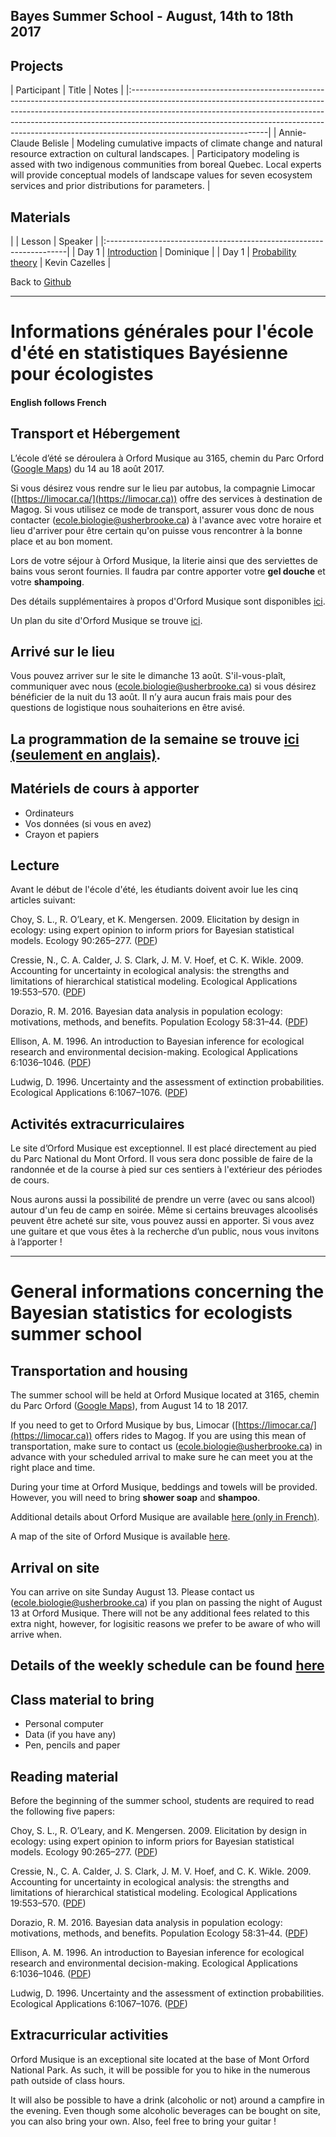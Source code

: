 
## Bayes Summer School - August, 14th to 18th 2017

## Projects

| Participant          | Title | Notes                                                                                                                                                                                                                                                                                                                      |
|:----------------------------------------------------------------------------------------------------------------------------------------------------------------------------------------------------------------------------------------------------------------------------------------------------------------------------------------------------------|
| Annie-Claude Belisle | Modeling cumulative impacts of climate change and natural resource extraction on cultural landscapes. | Participatory modeling is assed with two indigenous communities from boreal Quebec.  Local experts will provide conceptual models of landscape values for seven ecosystem services and prior distributions for parameters. |

## Materials

| | Lesson  | Speaker                                                 |
|:--------------------------------------------------------------------|
| Day 1 | [Introduction](Introduction.pdf)     | Dominique            |
| Day 1 | [Probability theory](Day1_material.zip)    | Kevin Cazelles |


Back to [Github](https://github.com/TheoreticalEcosystemEcology/BayesSummer)


-----------


# Informations générales pour l'école d'été en statistiques Bayésienne pour écologistes

#### English follows French


## Transport et Hébergement

L’école d’été se déroulera à Orford Musique au 3165, chemin du Parc Orford ([Google Maps](https://www.google.ca/maps/place/3165+Chemin+du+Parc,+Orford,+QC+J1X+7A2/@45.3104269,-72.3047752,10.9z/data=!4m5!3m4!1s0x4cb636b8e3a3e881:0xaf3ad0b9593e3674!8m2!3d45.3234421!4d-72.1820622)) du 14 au 18 août 2017.

Si vous désirez vous rendre sur le lieu par autobus, la compagnie Limocar ([https://limocar.ca/](https://limocar.ca)) offre des services à destination de Magog. Si vous utilisez ce mode de transport, assurer vous donc de nous  contacter (ecole.biologie@usherbrooke.ca) à l'avance avec votre horaire et lieu d'arriver pour être certain qu'on puisse vous rencontrer à la bonne place et au bon moment.

Lors de votre séjour à Orford Musique, la literie ainsi que des serviettes de bains vous seront fournies. Il faudra par contre apporter votre **gel douche** et votre **shampoing**.

Des détails supplémentaires à propos d'Orford Musique sont disponibles [ici](Info_Orford_Musique.pdf).

Un plan du site d'Orford Musique se trouve [ici](Plan_Orford_Musique.pdf).

## Arrivé sur le lieu

Vous pouvez arriver sur le site le dimanche 13 août. S'il-vous-plaît,  communiquer avec nous (ecole.biologie@usherbrooke.ca) si vous désirez bénéficier de la nuit du 13 août. Il n’y aura aucun frais mais pour des questions de logistique nous souhaiterions en être avisé.

## La programmation de la semaine se trouve [ici (seulement en anglais)](schedule_detailed.pdf).

## Matériels de cours à apporter

- Ordinateurs
- Vos données (si vous en avez)
- Crayon et papiers

## Lecture

Avant le début de l'école d'été, les étudiants doivent avoir lue les cinq articles suivant:

Choy, S. L., R. O’Leary, et K. Mengersen. 2009. Elicitation by design in ecology: using expert opinion to inform priors for Bayesian statistical models. Ecology 90:265–277. ([PDF](Choy_et_al_2009-Ecology.pdf))

Cressie, N., C. A. Calder, J. S. Clark, J. M. V. Hoef, et C. K. Wikle. 2009. Accounting for uncertainty in ecological analysis: the strengths and limitations of hierarchical statistical modeling. Ecological Applications 19:553–570. ([PDF](Cressie_et_al-2009-Ecological_Applications.pdf))

Dorazio, R. M. 2016. Bayesian data analysis in population ecology: motivations, methods, and benefits. Population Ecology 58:31–44. ([PDF](Dorazio_2016-Population_Ecology.pdf))

Ellison, A. M. 1996. An introduction to Bayesian inference for ecological research and environmental decision-making. Ecological Applications 6:1036–1046. ([PDF](Ellison_1996-Ecological_Applications.pdf))

Ludwig, D. 1996. Uncertainty and the assessment of extinction probabilities. Ecological Applications 6:1067–1076. ([PDF](Ludwig_1996-Ecological_Applications.pdf))

## Activités extracurriculaires

Le site d’Orford Musique est exceptionnel. Il est placé directement au pied du Parc National du Mont Orford. Il vous sera donc possible de faire de la randonnée et de la course à pied sur ces sentiers à l'extérieur des périodes de cours.

Nous aurons aussi la possibilité de prendre un verre (avec ou sans alcool) autour d'un feu de camp en soirée. Même si certains breuvages alcoolisés peuvent être acheté sur site, vous pouvez aussi en apporter. Si vous avez une guitare et que vous êtes à la recherche d’un public, nous vous invitons à l’apporter !

--------------------------------------------------------------------------------

# General informations concerning the Bayesian statistics for ecologists summer school

## Transportation and housing

The summer school will be held at Orford Musique located at 3165, chemin du Parc Orford ([Google Maps](https://www.google.ca/maps/place/3165+Chemin+du+Parc,+Orford,+QC+J1X+7A2/@45.3104269,-72.3047752,10.9z/data=!4m5!3m4!1s0x4cb636b8e3a3e881:0xaf3ad0b9593e3674!8m2!3d45.3234421!4d-72.1820622)), from August 14 to 18 2017.

If you need to get to Orford Musique by bus, Limocar ([https://limocar.ca/](https://limocar.ca)) offers rides to Magog. If you are using this mean of transportation, make sure to contact us (ecole.biologie@usherbrooke.ca) in advance with your scheduled arrival to make sure he can meet you at the right place and time.

During your time at Orford Musique, beddings and towels will be provided. However, you will need to bring **shower soap** and **shampoo**.

Additional details about Orford Musique are available [here (only in French)](Info_Orford_Musique.pdf).

A map of the site of Orford Musique is available [here](Plan_Orford_Musique.pdf).

## Arrival on site

You can arrive on site Sunday August 13. Please contact us (ecole.biologie@usherbrooke.ca) if you plan on passing the night of August 13 at Orford Musique. There will not be any additional fees related to this extra night, however, for logisitic reasons we prefer to be aware of who will arrive when.

## Details of the weekly schedule can be found [here](schedule_detailed.pdf)

## Class material to bring

- Personal computer
- Data (if you have any)
- Pen, pencils and paper

## Reading material

Before the beginning of the summer school, students are required to read the following five papers:

Choy, S. L., R. O’Leary, and K. Mengersen. 2009. Elicitation by design in ecology: using expert opinion to inform priors for Bayesian statistical models. Ecology 90:265–277. ([PDF](Choy_et_al_2009-Ecology.pdf))

Cressie, N., C. A. Calder, J. S. Clark, J. M. V. Hoef, and C. K. Wikle. 2009. Accounting for uncertainty in ecological analysis: the strengths and limitations of hierarchical statistical modeling. Ecological Applications 19:553–570. ([PDF](Cressie_et_al-2009-Ecological_Applications.pdf))

Dorazio, R. M. 2016. Bayesian data analysis in population ecology: motivations, methods, and benefits. Population Ecology 58:31–44. ([PDF](Dorazio_2016-Population_Ecology.pdf))

Ellison, A. M. 1996. An introduction to Bayesian inference for ecological research and environmental decision-making. Ecological Applications 6:1036–1046. ([PDF](Ellison_1996-Ecological_Applications.pdf))

Ludwig, D. 1996. Uncertainty and the assessment of extinction probabilities. Ecological Applications 6:1067–1076. ([PDF](Ludwig_1996-Ecological_Applications.pdf))

## Extracurricular activities

Orford Musique is an exceptional site located at the base of Mont Orford National Park. As such, it will be possible for you to hike in the numerous path outside of class hours.

It will also be possible to have a drink (alcoholic or not) around a campfire in the evening. Even though some alcoholic beverages can be bought on site, you can also bring your own. Also, feel free to bring your guitar !
